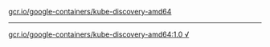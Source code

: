 [gcr.io/google-containers/kube-discovery-amd64](https://hub.docker.com/r/anjia0532/kube-discovery-amd64/tags/) 

----
[gcr.io/google-containers/kube-discovery-amd64:1.0 √](https://hub.docker.com/r/anjia0532/kube-discovery-amd64/tags/)


